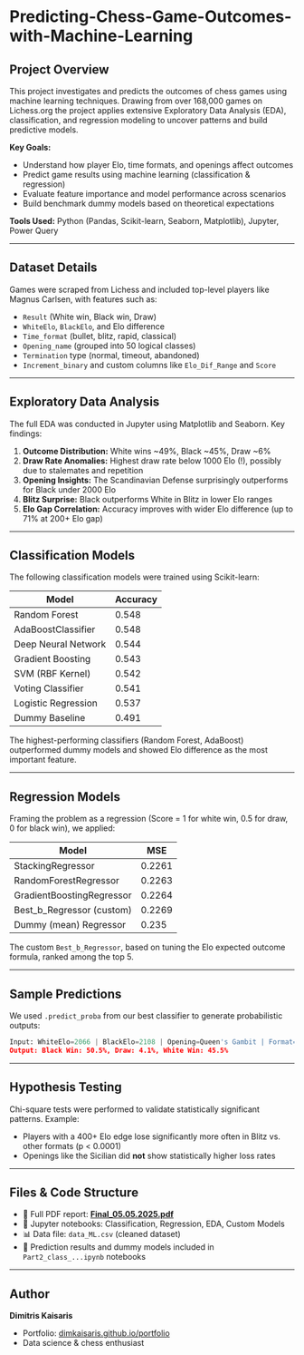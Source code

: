 # Predicting-Chess-Game-Outcomes-with-Machine-Learning

## Project Overview  
This project investigates and predicts the outcomes of chess games using machine learning techniques. Drawing from over 168,000 games on Lichess.org  the project applies extensive Exploratory Data Analysis (EDA), classification, and regression modeling to uncover patterns and build predictive models.

**Key Goals:**  
- Understand how player Elo, time formats, and openings affect outcomes  
- Predict game results using machine learning (classification & regression)  
- Evaluate feature importance and model performance across scenarios  
- Build benchmark dummy models based on theoretical expectations  

**Tools Used:** Python (Pandas, Scikit-learn, Seaborn, Matplotlib), Jupyter, Power Query

---

## Dataset Details  
Games were scraped from Lichess and included top-level players like Magnus Carlsen, with features such as:
- `Result` (White win, Black win, Draw)
- `WhiteElo`, `BlackElo`, and Elo difference
- `Time_format` (bullet, blitz, rapid, classical)
- `Opening_name` (grouped into 50 logical classes)
- `Termination` type (normal, timeout, abandoned)
- `Increment_binary` and custom columns like `Elo_Dif_Range` and `Score`

---

## Exploratory Data Analysis  
The full EDA was conducted in Jupyter using Matplotlib and Seaborn. Key findings:

1. **Outcome Distribution:** White wins ~49%, Black ~45%, Draw ~6%  
2. **Draw Rate Anomalies:** Highest draw rate below 1000 Elo (!), possibly due to stalemates and repetition  
3. **Opening Insights:** The Scandinavian Defense surprisingly outperforms for Black under 2000 Elo  
4. **Blitz Surprise:** Black outperforms White in Blitz in lower Elo ranges  
5. **Elo Gap Correlation:** Accuracy improves with wider Elo difference (up to 71% at 200+ Elo gap)

---

## Classification Models  
The following classification models were trained using Scikit-learn:

| Model                  | Accuracy |
|------------------------|----------|
| Random Forest          | 0.548    |
| AdaBoostClassifier     | 0.548    |
| Deep Neural Network    | 0.544    |
| Gradient Boosting      | 0.543    |
| SVM (RBF Kernel)       | 0.542    |
| Voting Classifier      | 0.541    |
| Logistic Regression    | 0.537    |
| Dummy Baseline         | 0.491    |

The highest-performing classifiers (Random Forest, AdaBoost) outperformed dummy models and showed Elo difference as the most important feature.

---

## Regression Models  
Framing the problem as a regression (Score = 1 for white win, 0.5 for draw, 0 for black win), we applied:

| Model                     | MSE     |
|---------------------------|---------|
| StackingRegressor         | 0.2261  |
| RandomForestRegressor     | 0.2263  |
| GradientBoostingRegressor | 0.2264  |
| Best_b_Regressor (custom) | 0.2269  |
| Dummy (mean) Regressor    | 0.235   |

The custom `Best_b_Regressor`, based on tuning the Elo expected outcome formula, ranked among the top 5.

---

## Sample Predictions  
We used `.predict_proba` from our best classifier to generate probabilistic outputs:

```python
Input: WhiteElo=2066 | BlackElo=2108 | Opening=Queen's Gambit | Format=Bullet
Output: Black Win: 50.5%, Draw: 4.1%, White Win: 45.5%
```

---

## Hypothesis Testing  
Chi-square tests were performed to validate statistically significant patterns. Example:
- Players with a 400+ Elo edge lose significantly more often in Blitz vs. other formats (p < 0.0001)
- Openings like the Sicilian did **not** show statistically higher loss rates

---

## Files & Code Structure  
- 📄 Full PDF report: **[Final_05.05.2025.pdf](./Final_05.05.2025.pdf)**  
- 📁 Jupyter notebooks: Classification, Regression, EDA, Custom Models  
- 📊 Data file: `data_ML.csv` (cleaned dataset)  
- 📘 Prediction results and dummy models included in `Part2_class_...ipynb` notebooks  

---

## Author  
**Dimitris Kaisaris**  
- Portfolio: [dimkaisaris.github.io/portfolio](https://dimkaisaris.github.io/portfolio)  
- Data science & chess enthusiast  
